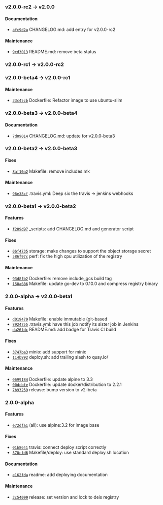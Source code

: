 ### v2.0.0-rc2 -> v2.0.0

#### Documentation

- [`afc9d2a`](https://github.com/deis/registry/commit/afc9d2a54a1248aef380de5b99ce8fd2ce0b0ad8) CHANGELOG.md: add entry for v2.0.0-rc2

#### Maintenance

- [`9cd3013`](https://github.com/deis/registry/commit/9cd3013ba05160ffda907217febcb3e351a5e57f) README.md: remove beta status

### v2.0.0-rc1 -> v2.0.0-rc2

### v2.0.0-beta4 -> v2.0.0-rc1

#### Maintenance

 - [`33c45cb`](https://github.com/deis/registry/commit/33c45cbaf69311c4f43aaf84cf993514adb181db) Dockerfile: Refactor image to use ubuntu-slim

### v2.0.0-beta3 -> v2.0.0-beta4

#### Documentation

 - [`7d09014`](https://github.com/deis/registry/commit/7d09014690690a271501c6e49372ab6a1eda918c) CHANGELOG.md: update for v2.0.0-beta3

### v2.0.0-beta2 -> v2.0.0-beta3

#### Fixes

 - [`8af10a2`](https://github.com/deis/registry/commit/8af10a28d73704e8817edb98aa36be35dd0cc3b2) Makefile: remove includes.mk

#### Maintenance

 - [`96e38cf`](https://github.com/deis/registry/commit/96e38cf90a22428668dabd8bf5ddfb365b5a55c6) .travis.yml: Deep six the travis -> jenkins webhooks

### v2.0.0-beta1 -> v2.0.0-beta2

#### Features

 - [`f289d97`](https://github.com/deis/registry/commit/f289d97e0fb5a82e7911e17e6e1f58d9c83f0436) _scripts: add CHANGELOG.md and generator script

#### Fixes

 - [`0bf4735`](https://github.com/deis/registry/commit/0bf473551e02d976d34294641ca154ae99e5a1b4) storage: make changes to support the object storage secret
 - [`586f97c`](https://github.com/deis/registry/commit/586f97c420fc77936d9421d32901d7a612f1f192) perf: fix the high cpu utilization of the registry

#### Maintenance

 - [`93d8fb2`](https://github.com/deis/registry/commit/93d8fb23c9b8db6588a2ce25f3bdab814c74b87d) Dockerfile: remove include_gcs build tag
 - [`158a686`](https://github.com/deis/registry/commit/158a686c3d60ed542b74a92519b18bdfa35c884e) Makefile: update go-dev to 0.10.0 and compress registry binary

### 2.0.0-alpha -> v2.0.0-beta1

#### Features

 - [`d019479`](https://github.com/deis/registry/commit/d019479ff95f9639e9981721081906aa28108959) Makefile: enable immutable (git-based
 - [`8924755`](https://github.com/deis/registry/commit/8924755ac2b90940ff4a5ad4348c06c252d6a32f) .travis.yml: have this job notify its sister job in Jenkins
 - [`da26fdc`](https://github.com/deis/registry/commit/da26fdcb907896c9528e862e274058458057d315) README.md: add badge for Travis CI build

#### Fixes

 - [`3747ba3`](https://github.com/deis/registry/commit/3747ba3aade2095222ed240b0515bb64a74df57d) minio: add support for minio
 - [`114b892`](https://github.com/deis/registry/commit/114b8927759777fb9a70d101bba7f2a8d86ff4d9) deploy.sh: add trailing slash to quay.io/

#### Maintenance

 - [`0699184`](https://github.com/deis/registry/commit/0699184961b886ceda6184c1896a77540962aead) Dockerfile: update alpine to 3.3
 - [`00dcbfe`](https://github.com/deis/registry/commit/00dcbfe55001805d37d0ed3affd266c442d25e3a) Dockerfile: update docker/distribution to 2.2.1
 - [`7b93259`](https://github.com/deis/registry/commit/7b932598b0dc57cacff2b3d0446d979c78a77cff) release: bump version to v2-beta

### 2.0.0-alpha

#### Features

 - [`e72dfa1`](https://github.com/deis/registry/commit/e72dfa1840f088a7539e28f9cdcd5bfaf5c15149) (all): use alpine:3.2 for image base

#### Fixes

 - [`01b8641`](https://github.com/deis/registry/commit/01b8641337eeaa45243d5fbdb01a899409e9b5e9) travis: connect deploy script correctly
 - [`570cfd6`](https://github.com/deis/registry/commit/570cfd6544b640dd03ee714a27ff391fd3ee5bc0) Makefile/deploy: use standard deploy.sh location

#### Documentation

 - [`e162fda`](https://github.com/deis/registry/commit/e162fdae1f116d302bb0774ac6efd2d000012fb9) readme: add deploying documentation

#### Maintenance

 - [`3c54099`](https://github.com/deis/registry/commit/3c540990c377c3ada665dc9c99884d8671b900d3) release: set version and lock to deis registry

